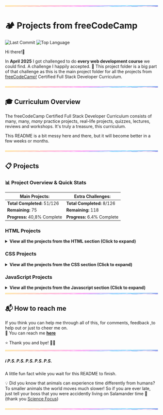 <img src="assets/pastel-banner.jpg" alt="Pastel Prism Banner" width="100%" height="5px" />

# 🏕️ Projects from freeCodeCamp

![Last Commit](https://img.shields.io/github/last-commit/PastelPrism/freecodecamp-full-stack-developer)
![Top Language](https://img.shields.io/github/languages/top/PastelPrism/freecodecamp-full-stack-developer)

Hi there!👋

In **April 2025** I got challenged to do **every web development course** we could find. A challenge I happily accepted. 🎉
This project folder is a big part of that challenge as this is the main project folder for all the projects from [freeCodeCamp!](https://www.freecodecamp.org) Certified Full Stack Developer Curriculum.

<img src="assets/pastel-banner.jpg" alt="Pastel Prism Banner" width="100%" height="5px" />

## 🎓 Curriculum Overview

The freeCodeCamp Certified Full Stack Developer Curriculum consists of many, many, _many_ practice projects, real-life projects, quizzes, lectures, reviews and workshops. It's truly a treasure, this curriculum.

This README is a bit messy here and there, but it will become better in a few weeks or months.

<img src="assets/pastel-banner.jpg" width="100%" height="5px" />

## 📋 Projects

### 📊 **Project Overview & Quick Stats**

| **Main Projects:**             | **Extra Challenges:**       |
| ------------------------------ | --------------------------- |
|  **Total Completed:** 51/126  | **Total Completed:** 8/126  |
|  **Remaining:** 75           | **Remaining:** 118          |
| **Progress:** 40,8% Complete | **Progress:** 6.4% Complete |

### **HTML Projects**

<details>
<summary><strong>View all the projects from the HTML section (Click to expand)</strong></summary>


#### _**Basic HTML**_ 

#### [1. **Build a Curriculum Outline**](https://github.com/PastelPrism/freecodecamp-full-stack-developer/tree/main/build-a-curriculum-outline)

- **Languages:** _HTML_
- **Practical Activity:** _Workshop_
- **Assignment Description:** _Add headings and paragraphs step by step_
- **Assignment Page:** [View here](https://pastelprism.github.io/freecodecamp-full-stack-developer/build-a-curriculum-outline/)
- **Assignment Status:** ✅
- **Extra Challenge Description:** _Make one static, one styled and one interactive paragraph._
- **Extra Challenge Page:** [View here](https://pastelprism.github.io/freecodecamp-full-stack-developer/build-a-curriculum-outline/extra)
- **Extra Challenge Status:** ✅

#### [2. **Debug Camperbots Profile Page**](https://github.com/PastelPrism/freecodecamp-full-stack-developer/tree/main/camper-bot)

- **Languages:** _HTML_
- **Practical Activity:** _Lab_
- **Assignment Description:** _Debug the headings and paragraphs_
- **Assignment Page:** [View here](https://pastelprism.github.io/freecodecamp-full-stack-developer/camper-bot/)
- **Assignment Status:** ✅
- **Extra Challenge Description:** _Since Camperbot loves puzzles, transform this webpage into an interactive riddle generator using only CSS styling and JavaScript. (keep all original HTML intact)_
- **Extra Challenge Page:** [View here](https://pastelprism.github.io/freecodecamp-full-stack-developer/camper-bot/extra)
- **Extra Challenge Status:** ✅

#### [3. **Debug a Pet Adoption Page**](https://github.com/PastelPrism/freecodecamp-full-stack-developer/tree/main/pet-adoption-page)

- **Languages:** _HTML_
- **Practical Activity:** _Lab_
- **Assignment Description:** _Debug the headings and paragraphs to pass_
- **Assignment Page:** [View here](https://pastelprism.github.io/freecodecamp-full-stack-developer/pet-adoption-page/)
- **Assignment Status:** ✅
- **Extra Challenge Description:** _Build an interactive website for a Pet Adoption Agency. The website should display detailed information about each pet when clicked. The site should clearly indicate which pets are available for adoption and which have already found homes._
- **Extra Challenge Page:** [View here](https://pastelprism.github.io/freecodecamp-full-stack-developer/pet-adoption-page/extra)
- **Extra Challenge Status:** But still under 🛠️

#### [4. **Build a Cat Photo App**](https://github.com/PastelPrism/freecodecamp-full-stack-developer/tree/main/build-a-cat-photo-app)

- **Languages:** _HTML_
- **Practical Activity:** _Workshop_
- **Assignment Description:** _Set up a basic html website about cats, from !Doctype to footer_
- **Assignment Page:** [View here](https://pastelprism.github.io/freecodecamp-full-stack-developer/build-a-cat-photo-app/)
- **Assignment Status:** ✅
- **Extra Challenge Description:** _Create a lightbox that scrolls forever with cat pictures_
- **Extra Challenge Page:** [View here](https://pastelprism.github.io/freecodecamp-full-stack-developer/build-a-cat-photo-app/extra)
- **Extra Challenge Status:** ✅

#### [5. **Build a Recipe Page**](https://github.com/PastelPrism/freecodecamp-full-stack-developer/tree/main/build-a-recipe-page)

- **Languages:** _HTML_ 
- **Practical Activity:** _Lab_
- **Assignment Description:** _Build a page with recipes for pancakes. The page should have an ordered and unordered list_
- **Assignment Page:** [View here](https://pastelprism.github.io/freecodecamp-full-stack-developer/build-a-recipe-page/)
- **Assignment Status:** ✅
- **Extra Challenge Description:** _Build a stylish page for the pancake recipe. Make it interactive by adding toggle functions for the ingredients and instructions section_
- **Extra Challenge Page:** [View here](https://pastelprism.github.io/freecodecamp-full-stack-developer/build-a-recipe-page/index-challenge.html)
- **Extra Challenge Status:** ✅

#### [6. **Build a Travel Agency Page**](https://github.com/PastelPrism/freecodecamp-full-stack-developer/tree/main/build-a-travel-agency-page)

- **Languages:** _HTML_
- **Practical Activity:** _Lab_
- **Assignment Description:** _Build a page for a travel agency. Add images - including figcaptions, a list and various paragraphs._
- **Assignment Page:** [View here](https://pastelprism.github.io/freecodecamp-full-stack-developer/build-a-travel-agency-page/)
- **Assignment Status:** ✅
- **Extra Challenge Description:** _Soon_
- **Extra Challenge Page:** _Soon_
- **Extra Challenge Status:** ⏳

#### [7. **Build a Heart Icon**](https://github.com/PastelPrism/freecodecamp-full-stack-developer/tree/main/build-a-heart-icon) - NEW

- **Languages:** _HTML_
- **Practical Activity:** _Workshop_
- **Assignment Description:** _Practice SVGs by building a heart icon._
- **Assignment Page:** [View here](https://pastelprism.github.io/freecodecamp-full-stack-developer/build-a-heart-icon/)
- **Assignment Status:** ✅
- **Extra Challenge Description:** _Build the four original playcard suits. Diamond, Club, Heart and Spade_
- **Extra Challenge Page:** [View here](https://pastelprism.github.io/freecodecamp-full-stack-developer/build-a-heart-icon/extra)
- **Extra Challenge Status:** ✅

#### [8. **Build a Video Compilation Page**](https://github.com/PastelPrism/freecodecamp-full-stack-developer/tree/main/build-a-video-compilation-page)

- **Languages:** _HTML_
- **Practical Activity:** _Lab_
- **Assignment Description:** _Create a page with video's, practice with the Iframe_
- **Assignment Page:** [View here](https://pastelprism.github.io/freecodecamp-full-stack-developer/build-a-video-compilation-page/)
- **Assignment Status:** ✅
- **Extra Challenge Description:** _Soon_
- **Extra Challenge Page:** _Soon_
- **Extra Challenge Status:** ⏳

#### _**Semantic HTML**_


#### [9. **Build a Cat Blog Page**](https://github.com/PastelPrism/freecodecamp-full-stack-developer/tree/main/build-a-cat-blog-page)

- **Languages:** _HTML_
- **Practical Activity:** _Workshop_
- **Assignment Description:** _Build step-by-step a blogpage for Mr Whiskers, including article posts, an about me and contact details_
- **Assignment Page:** [View here](https://pastelprism.github.io/freecodecamp-full-stack-developer/build-a-cat-blog-page/)
- **Assignment Status:** ✅
- **Extra Challenge Description:** _Soon_
- **Extra Challenge Page:** _Soon_
- **Extra Challenge Status:** ⏳

#### [10. **Build an Event Hub**](https://github.com/PastelPrism/freecodecamp-full-stack-developer/tree/main/build-an-event-hub)

- **Languages:** _HTML_
- **Practical Activity:** _Lab_
- **Assignment Description:** _Design an event hub with upcoming and past events. Including a header, navigation bar and sections with images and articles_
- **Assignment Page:** [View here](https://pastelprism.github.io/freecodecamp-full-stack-developer/build-an-event-hub/)
- **Assignment Status:** ✅
- **Extra Challenge Description:** _Soon_
- **Extra Challenge Page:** _Soon_
- **Extra Challenge Status:** ⏳

#### [11. **Build a Hotel Feedback Form**](https://github.com/PastelPrism/freecodecamp-full-stack-developer/tree/main/build-a-hotel-feedback-form)

- **Languages:** _HTML_
- **Practical Activity:** _Workshop_
- **Assignment Description:** _Build step by step a feedback form for a hotel with labels, inputs, fieldsets, legends, textareas and buttons_
- **Assignment Page:** [View here](https://pastelprism.github.io/freecodecamp-full-stack-developer/build-a-hotel-feedback-form/)
- **Assignment Status:** ✅
- **Extra Challenge Description:** _Soon_
- **Extra Challenge Page:** _Soon_
- **Extra Challenge Status:** ⏳

#### [12. **Build a Survey Form**](https://github.com/PastelPrism/freecodecamp-full-stack-developer/tree/main/build-a-survey-form)

- **Languages:** _HTML_
- **Practical Activity:** _Lab_
- **Assignment Description:** _Build a survey form with labels, the required attribute and various projects_
- **Assignment Page:** [View here](https://pastelprism.github.io/freecodecamp-full-stack-developer/build-a-survey-form/)
- **Assignment Status:** ✅
- **Extra Challenge Description:** _Design and build a survey form that looks like a it's written on a painting_
- **Extra Challenge Page:** [View here](https://pastelprism.github.io/freecodecamp-full-stack-developer/build-a-survey-form/challenge-page)
- **Extra Challenge Status:** ✅

#### [13. **Build a Final Exams Table**](https://github.com/PastelPrism/freecodecamp-full-stack-developer/tree/main/build-a-final-exams-table)

- **Languages:** _HTML_
- **Practical Activity:** _Workshop_
- **Assignment Description:** _A step-by-step practice for HTML tables_
- **Assignment Page:** [View here](https://pastelprism.github.io/freecodecamp-full-stack-developer/build-a-final-exams-table/)
- **Assignment Status:** ✅
- **Extra Challenge Description:** _Soon_
- **Extra Challenge Page:** _Soon_
- **Extra Challenge Status:** ⏳

#### [14. **Build a Book Catalog Table**](https://github.com/PastelPrism/freecodecamp-full-stack-developer/tree/main/build-a-book-catalog-table)

- **Languages:** _HTML_
- **Practical Activity:** _Lab_
- **Assignment Description:** _Build a book catalog table with elements such as thead, tbody, th, tr, and td._
- **Assignment Page:** [View here](https://pastelprism.github.io/freecodecamp-full-stack-developer/build-a-book-catalog-table/)
- **Assignment Status:** ✅
- **Extra Challenge Description:** _Soon_
- **Extra Challenge Page:** _Soon_
- **Extra Challenge Status:** ⏳

#### [15. **Build a Checkout Page**](https://github.com/PastelPrism/freecodecamp-full-stack-developer/tree/main/build-a-checkout-page)

- **Languages:**_ HTML_
- **Practical Activity:** _Lab_
- **Assignment Description:** _Build an accessible checkout page_
- **Assignment Page:** [View here](https://pastelprism.github.io/freecodecamp-full-stack-developer/build-a-checkout-page/)
- **Assignment Status:** ✅
- **Extra Challenge Description:** _Soon_
- **Extra Challenge Page:** _Soon_
- **Extra Challenge Status:** ⏳

#### [16. **Design a Movie Review Page**](https://github.com/PastelPrism/freecodecamp-full-stack-developer/tree/main/design-a-movie-review-page)

- **Languages:** _HTML_
- **Practical Activity:** _Lab_
- **Assignment Description:** _Create a movie review page with alt attributes, accessible lists, and make use of aria-hidden._
- **Assignment Page:** [View here](https://pastelprism.github.io/freecodecamp-full-stack-developer/design-a-movie-review-page/)
- **Assignment Status:** ✅
- **Extra Challenge Description:** _Soon_
- **Extra Challenge Page:** _Soon_
- **Extra Challenge Status:** ⏳

#### [17. **Build a Multimedia Player**](https://github.com/PastelPrism/freecodecamp-full-stack-developer/tree/main/build-a-multimedia-player)

- **Languages:** _HTML_
- **Practical Activity:** _Lab_
- **Assignment Description:** _Build a multimedia player with audio and video elements_
- **Assignment Page:** [View here](https://pastelprism.github.io/freecodecamp-full-stack-developer/build-a-multimedia-player/)
- **Assignment Status:** ✅
- **Extra Challenge Description:** _Soon_
- **Extra Challenge Page:** _Soon_
- **Extra Challenge Status:** ⏳

</details>

### **CSS Projects**

<details>
<summary><strong>View all the projects from the CSS section (Click to expand)</strong></summary>

#### [17. **Design a Café Menu**](https://github.com/PastelPrism/freecodecamp-full-stack-developer/tree/main/design-a-cafe-menu)

- **Languages:** _HTML & CSS_
- **Practical Activity:** _Workshop_
- **Assignment Description:** _Build a stylish café menu, step by step_
- **Assignment Page:** [View here](https://pastelprism.github.io/freecodecamp-full-stack-developer/design-a-cafe-menu/)
- **Assignment Status:** ✅
- **Extra Challenge Description:** _Soon_
- **Extra Challenge Page:** _Soon_
- **Extra Challenge Status:** ⏳

#### [18. **Design a Businesscard**](https://github.com/PastelPrism/freecodecamp-full-stack-developer/tree/main/design-a-businesscard)

- **Languages:** _HTML & CSS_
- **Practical Activity:** _Lab_
- **Assignment Description:** _Build a businesscard with style properties like color, font-size and text-align_, and more._
- **Assignment Page:** [View here](https://pastelprism.github.io/freecodecamp-full-stack-developer/design-a-businesscard/)
- **Assignment Status:** ✅
- **Extra Challenge Description:** _Soon_
- **Extra Challenge Page:** _Soon_
- **Extra Challenge Status:** _⏳

#### [19. **Build a Stylized To-do List**](https://github.com/PastelPrism/freecodecamp-full-stack-developer/tree/main/build-a-todo-list)

- **Languages:** _HTML & CSS_
- **Practical Activity:** _Lab_
- **Assignment Description:** _Build a to-do list with different hover colors and styles_
- **Assignment Page:** [View here](https://pastelprism.github.io/freecodecamp-full-stack-developer/build-a-todo-list/)
- **Assignment Status:** ✅
- **Extra Challenge Description:** _Soon_
- **Extra Challenge Page:** _Soon_
- **Extra Challenge Status:** ⏳

#### [20. **Design a Blog Post Card**](https://github.com/PastelPrism/freecodecamp-full-stack-developer/tree/main/design-a-blog-post-card)

- **Languages:** _HTML &  CSS_
- **Practical Activity:** _Lab_
- **Assignment Description:** _Design a simple but effective blog post card with margins, paddings, border-radius and different background colors_
- **Assignment Page:** [View here](https://pastelprism.github.io/freecodecamp-full-stack-developer/design-a-blog-post-card/)
- **Assignment Status:** ✅
- **Extra Challenge Description:** _Soon_
- **Extra Challenge Page:** _Soon_
- **Extra Challenge Status:** ⏳

#### [21. **Build an Event Flyer Page**](https://github.com/PastelPrism/freecodecamp-full-stack-developer/tree/main/build-an-event-flyer-page)

- **Languages:** _HTML & CSS_
- **Practical Activity:** _Lab_
- **Assignment Description:** _Step by step create an event flyer page using absolute and relative CSS_
- **Assignment Page:** [View here](https://pastelprism.github.io/freecodecamp-full-stack-developer/build-an-event-flyer-page/)
- **Assignment Status:** ✅
- **Extra Challenge Description:** _Soon_
- **Extra Challenge Page:** _Soon_
- **Extra Challenge Status:** ⏳

#### [22. **Design a Greeting Card**](https://github.com/PastelPrism/freecodecamp-full-stack-developer/tree/main/design-a-greeting-card)

- **Languages:** _HTML & CSS_
- **Practical Activity:** _Workshop_
- **Assignment Description:** _Step by step design a greeting card with different types of pseudo-classes_
- **Assignment Page:** [View here](https://pastelprism.github.io/freecodecamp-full-stack-developer/design-a-greeting-card/)
- **Assignment Status:** ✅
- **Extra Challenge Description:** _Soon_
- **Extra Challenge Page:** _Soon_
- **Extra Challenge Status:** ⏳

#### [23. **Build a Job Application Form**](https://github.com/PastelPrism/freecodecamp-full-stack-developer/tree/main/build-a-job-application-form)

- **Languages:** _HTML & CSS_
- **Practical Activity:** _Lab_
- **Assignment Description:** _Build a job application form using pseudo classes like :hover, :active, :focus_
- **Assignment Page:** [View here](https://pastelprism.github.io/freecodecamp-full-stack-developer/build-a-job-application-form/)
- **Assignment Status:** ✅
- **Extra Challenge Description:** _Soon_
- **Extra Challenge Page:** _Soon_
- **Extra Challenge Status:** ⏳

#### [24. **Build a Set of Colored Markers**](https://github.com/PastelPrism/freecodecamp-full-stack-developer/tree/main/build-a-set-of-colored-markers)

- **Languages:** _HTML & CSS_
- **Practical Activity:** _Workshop_
- **Assignment Description:** _Build a set of Color Markers with different ways to set color values_
- **Assignment Page:** [View here](https://pastelprism.github.io/freecodecamp-full-stack-developer/build-a-set-of-color-markers/)
- **Assignment Status:** ✅
- **Extra Challenge Description:** _Soon_
- **Extra Challenge Page:** _Soon_
- **Extra Challenge Status:** ⏳

#### [25. **Design a Set of Colored Boxes**](https://github.com/PastelPrism/freecodecamp-full-stack-developer/tree/main/design-a-set-of-colored-boxes)

- **Languages:** _HTML & CSS_
- **Practical Activity:** _Lab_
- **Assignment Description:** _Add background colors to grid items inside a color grid using Hsl, Hex and RGB_
- **Assignment Page:** [View here](https://pastelprism.github.io/freecodecamp-full-stack-developer/design-a-set-of-colored-boxes/)
- **Assignment Status:** ✅
- **Extra Challenge Description:** _Soon_
- **Extra Challenge Page:** _Soon_
- **Extra Challenge Status:** ⏳

#### [26. **Design a Registration Form**](https://github.com/PastelPrism/freecodecamp-full-stack-developer/tree/main/design-a-registration-form)

- **Languages:** _HTML & CSS_
- **Practical Activity:** _Workshop_
- **Assignment Description:** _Design a Registration form and control what types of data is entered. Style the form with CSS_
- **Assignment Page:** [View here](https://pastelprism.github.io/freecodecamp-full-stack-developer/design-a-registration-form/)
- **Assignment Status:** ✅
- **Extra Challenge Description:** _Soon_
- **Extra Challenge Page:** _Soon_
- **Extra Challenge Status:** ⏳

#### [27. **Design a Contact Form**](https://github.com/PastelPrism/freecodecamp-full-stack-developer/tree/main/design-a-contact-form)

- **Languages:** _HTML & CSS_
- **Practical Activity:** _Lab_
- **Assignment Description:** _Design a contact form with HTML and style it with CSS_
- **Assignment Page:** [View here](https://pastelprism.github.io/freecodecamp-full-stack-developer/design-a-contact-form/)
- **Assignment Status:** ✅
- **Extra Challenge Description:** _Soon_
- **Extra Challenge Page:** _Soon_
- **Extra Challenge Status:** ⏳

#### [28. **Design a Rothko Painting**](https://github.com/PastelPrism/freecodecamp-full-stack-developer/tree/main/design-a-rothko-painting)

- **Languages:** _HTML & CSS_
- **Practical Activity:** _Workshop_
- **Assignment Description:** _Use CSS and the Box Model to create a Rothko-style painting step by step_
- **Assignment Page:** [View here](https://pastelprism.github.io/freecodecamp-full-stack-developer/design-a-rothko-painting/)
- **Assignment Status:** ✅
- **Extra Challenge Description:** _Soon_
- **Extra Challenge Page:** _Soon_
- **Extra Challenge Status:** ⏳

#### [29. **Build a Confidential Email Page**](https://github.com/PastelPrism/freecodecamp-full-stack-developer/tree/main/build-a-confidential-email-page)

- **Languages:** _HTML & CSS_
- **Practical Activity:** _Lab_
- **Assignment Description:** _Build an email page and mask some content with CSS selectors_
- **Assignment Page:** [View here](https://pastelprism.github.io/freecodecamp-full-stack-developer/build-a-confidential-email-page/)
- **Assignment Status:** ✅
- **Extra Challenge Description:** _Soon_
- **Extra Challenge Page:** _Soon_
- **Extra Challenge Status:** ⏳

#### [30. **Build a Flexbox Photo Gallery**](https://github.com/PastelPrism/freecodecamp-full-stack-developer/tree/main/build-a-flexbox-photo-gallery)

- **Languages:** _HTML & CSS_
- **Practical Activity:** _Workshop_
- **Assignment Description:** _Use Flexbox to build a responsive photo gallery page_
- **Assignment Page:** [View here](https://pastelprism.github.io/freecodecamp-full-stack-developer/build-a-flexbox-photo-gallery/)
- **Assignment Status:** ✅
- **Extra Challenge Description:** _Soon_
- **Extra Challenge Page:** _Soon_
- **Extra Challenge Status:** ⏳

#### [31. **Build a Page of Playing Cards**](https://github.com/PastelPrism/freecodecamp-full-stack-developer/tree/main/build-a-page-of-playing-cards)

- **Languages:** _HTML & CSS_
- **Practical Activity:** _Lab_
- **Assignment Description:** _Use flexbox properties like justify-content, flex-direction and align-self to create a webpage of playing cards_
- **Assignment Page:** [View here](https://pastelprism.github.io/freecodecamp-full-stack-developer/build-a-page-of-playing-cards/)
- **Assignment Status:** ✅
- **Extra Challenge Description:** _Soon_
- **Extra Challenge Page:** _Soon_
- **Extra Challenge Status:** ⏳

#### [32. **Build a Nutritional Label**](https://github.com/PastelPrism/freecodecamp-full-stack-developer/tree/main/build-a-nutritional-label)

- **Languages:** _HTML & CSS_
- **Practical Activity:** _Workshop_
- **Assignment Description:** _Use typography to build a nutrition label webpage step by step_
- **Assignment Page:** [View here](https://pastelprism.github.io/freecodecamp-full-stack-developer/build-a-nutritional-label/)
- **Assignment Status:** ✅
- **Extra Challenge Description:** _Soon_
- **Extra Challenge Page:** _Soon_
- **Extra Challenge Status:** ⏳

#### [33. **Build a Newspaper Article**](https://github.com/PastelPrism/freecodecamp-full-stack-developer/tree/main/build-a-newspaper-article)

- **Languages:** _HTML & CSS_
- **Practical Activity:** _Lab_
- **Assignment Description:** _Build a Newspaper article with different kind of fonts and font styles_
- **Assignment Page:** [View here](https://pastelprism.github.io/freecodecamp-full-stack-developer/build-a-newspaper-article/)
- **Assignment Status:** ✅
- **Extra Challenge Description:** _Soon_
- **Extra Challenge Page:** _Soon_
- **Extra Challenge Status:** ⏳

#### [34. **Build a Quiz Webpage**](https://github.com/PastelPrism/freecodecamp-full-stack-developer/tree/main/build-a-quiz-webpage/)

- **Languages:** _HTML & CSS_
- **Practical Activity:** _Workshop_
- **Assignment Description:** _Build a quiz webpage step by step, following accessibility standards_
- **Assignment Page:** [View here](https://pastelprism.github.io/freecodecamp-full-stack-developer/build-a-quiz-webpage/)
- **Assignment Status:** ✅
- **Extra Challenge Description:** _Soon_
- **Extra Challenge Page:** _Soon_
- **Extra Challenge Status:** ⏳

#### [35. **Build a Tribute Page**](https://github.com/PastelPrism/freecodecamp-full-stack-developer/tree/main/build-a-tribute-page/)

- **Languages:** _HTML & CSS_
- **Practical Activity:** _Lab_
- **Assignment Description:** _Build a tribute page about a subject of your own choice_
- **Assignment Page:** [View here](https://pastelprism.github.io/freecodecamp-full-stack-developer/build-a-tribute-page/)
- **Assignment Status:** ✅
- **Extra Challenge Description:** _Build a tribute page around Muse during Simulation Theory era. Make use of a video background_
- **Extra Challenge Page:** [View here](https://pastelprism.github.io/freecodecamp-full-stack-developer/build-a-tribute-page/index-assignment)
- **Extra Challenge Status:** ✅

#### [36. **Build a Cat Painting**](https://github.com/PastelPrism/freecodecamp-full-stack-developer/tree/main/build-a-cat-painting/)

- **Languages:** _HTML & CSS_
- **Practical Activity:** _Workshop_
- **Assignment Description:** _Build step by step a painting of a cat, while learning about CSS positioning_
- **Assignment Page:**[View here](https://pastelprism.github.io/freecodecamp-full-stack-developer/build-a-cat-painting/)
- **Assignment Status:** ✅
- **Extra Challenge Description:** _Soon_
- **Extra Challenge Page:** _Soon_
- **Extra Challenge Status:** ⏳

#### [37. **Build a House Painting**](https://github.com/PastelPrism/freecodecamp-full-stack-developer/tree/main/build-a-house-painting/)

- **Languages:** _HTML & CSS_
- **Practical Activity:** _Lab_
- **Assignment Description:** _Build a painting of a house using various CSS positioning properties_
- **Assignment Page:** [View here](https://pastelprism.github.io/freecodecamp-full-stack-developer/build-a-house-painting/)
- **Assignment Status:** ✅
- **Extra Challenge Description:** _Soon_
- **Extra Challenge Page:** _Soon_
- **Extra Challenge Status:** ⏳

#### [38. **Build a Balance Sheet**](https://github.com/PastelPrism/freecodecamp-full-stack-developer/tree/main/build-a-balance-sheet/)

- **Languages:** _HTML & CSS_
- **Practical Activity:** _Workshop_
- **Assignment Description:** _Build a Balance Sheet step by step using pseudo selectors_
- **Assignment Page:** [View here](https://pastelprism.github.io/freecodecamp-full-stack-developer/build-a-balance-sheet/)
- **Assignment Status:** ✅
- **Extra Challenge Description:** _Soon_
- **Extra Challenge Page:** _Soon_
- **Extra Challenge Status:** ⏳

#### [39. **Build a Book Inventory App**](https://github.com/PastelPrism/freecodecamp-full-stack-developer/tree/main/build-a-book-inventory-app/)

- **Languages:** _HTML & CSS_
- **Practical Activity:** _Lab_
- **Assignment Description:** _Create a Book Inventory app using various CSS attribute selectors_
- **Assignment Page:** [View here](https://pastelprism.github.io/freecodecamp-full-stack-developer/build-a-book-inventory-app/)
- **Assignment Status:** ✅
- **Extra Challenge Description:** _Soon_
- **Extra Challenge Page:** _Soon_
- **Extra Challenge Status:** ⏳

#### [40. **Design a Piano**](https://github.com/PastelPrism/freecodecamp-full-stack-developer/tree/main/design-a-piano/)

- **Languages:** _HTML & CSS_
- **Practical Activity:** _Workshop_
- **Assignment Description:** _Code step by step a piano using responsive design, pseudo selectors and media queries_
- **Assignment Page:** [View here](https://pastelprism.github.io/freecodecamp-full-stack-developer/design-a-piano/)
- **Assignment Status:** ✅
- **Extra Challenge Description:** _Soon_
- **Extra Challenge Page:** _Soon_
- **Extra Challenge Status:** ⏳

#### [41. **Build a Technical Documentation Page**](https://github.com/PastelPrism/freecodecamp-full-stack-developer/tree/main/build-a-technical-documentation-page/)

- **Languages:** _HTML & CSS_
- **Practical Activity:** _Lab_
- **Assignment Description:** _Build a responsive design for a technical document for any topic_
- **Assignment Page:** [View here](https://pastelprism.github.io/freecodecamp-full-stack-developer/build-a-technical-documentation-page/)
- **Assignment Status:** ✅
- **Extra Challenge Description:** _Soon_
- **Extra Challenge Page:** _Soon_
- **Extra Challenge Status:** ⏳

#### [42. **Build a City Skyline**](https://github.com/PastelPrism/freecodecamp-full-stack-developer/tree/main/build-a-city-skyline/)

- **Languages:** _HTML & CSS_
- **Practical Activity:** _Workshop_
- **Assignment Description:** _Build a city skyline using CSS variables_
- **Assignment Page:** [View here](https://pastelprism.github.io/freecodecamp-full-stack-developer/build-a-city-skyline/)
- **Assignment Status:** ✅
- **Extra Challenge Description:** _Soon_
- **Extra Challenge Page:** _Soon_
- **Extra Challenge Status:** ⏳

#### [43. **Build an Availability Table**](https://github.com/PastelPrism/freecodecamp-full-stack-developer/tree/main/build-an-availability-table/)

- **Languages:** _HTML & CSS_
- **Practical Activity:** _Lab_
- **Assignment Description:** _Create an availability table that shows the availability of people for a meeting using CSS variables_
- **Assignment Page:** [View here](https://pastelprism.github.io/freecodecamp-full-stack-developer/build-an-availability-table/)
- **Assignment Status:** ✅
- **Extra Challenge Description:** _Soon_
- **Extra Challenge Page:** _Soon_
- **Extra Challenge Status:** ⏳

#### [44. **Build a Magazine**](https://github.com/PastelPrism/freecodecamp-full-stack-developer/tree/main/build-a-magazine/)

- **Languages:** _HTML & CSS_
- **Practical Activity:** _Workshop_
- **Assignment Description:** _Build a magazine step by step while practicing CSS Grid_
- **Assignment Page:** [View here](https://pastelprism.github.io/freecodecamp-full-stack-developer/build-an-availability-table/)
- **Assignment Status:** ✅
- **Extra Challenge Description:** _Soon_
- **Extra Challenge Page:** _Soon_
- **Extra Challenge Status:** ⏳

#### [45. **Design a Magazine Layout**](https://github.com/PastelPrism/freecodecamp-full-stack-developer/tree/main/design-a-magazine-layout/)

- **Languages:** _HTML & CSS_
- **Practical Activity:** _Lab_
- **Assignment Description:** _Design a magazine layout using CSS Grid_
- **Assignment Page:** [View here](https://pastelprism.github.io/freecodecamp-full-stack-developer/design-a-magazine-layout/)
- **Assignment Status:** ✅
- **Extra Challenge Description:** _Soon_
- **Extra Challenge Page:** _Soon_
- **Extra Challenge Status:** ⏳

#### [46. **Build a Product Landing Page**](https://github.com/PastelPrism/freecodecamp-full-stack-developer/tree/main/build-a-product-landing-page/)

- **Languages:** _HTML & CSS_
- **Practical Activity:** _Lab_
- **Assignment Description:** _Build a product landing page of a product of your choice_
- **Assignment Page:** [View here](https://pastelprism.github.io/freecodecamp-full-stack-developer/build-a-product-landing-page/)
- **Assignment Status:** ✅
- **Extra Challenge Description:** _Soon_
- **Extra Challenge Page:** _Soon_
- **Extra Challenge Status:** ⏳

#### [47. **Build an Animated Ferris Wheel**](https://github.com/PastelPrism/freecodecamp-full-stack-developer/tree/main/build-an-animated-ferris-wheel/)

- **Languages:** _HTML & CSS_
- **Practical Activity:** _Workshop_
- **Assignment Description:** _Build step by step an animated Ferris Wheel using CSS animations_
- **Assignment Page:** [View here](https://pastelprism.github.io/freecodecamp-full-stack-developer/build-an-animated-ferris-wheel/)
- **Assignment Status:** ✅
- **Extra Challenge Description:** _Soon_
- **Extra Challenge Page:** _Soon_
- **Extra Challenge Status:** ⏳

#### [48. **Build a Moon Orbit**](https://github.com/PastelPrism/freecodecamp-full-stack-developer/tree/main/build-a-moon-orbit/)

- **Languages:** _HTML & CSS_
- **Practical Activity:** _Lab_
- **Assignment Description:** _Create an animation of the moon orbiting earth using CSS animations_
- **Assignment Page:** [View here](https://pastelprism.github.io/freecodecamp-full-stack-developer/build-a-moon-orbit/)
- **Assignment Status:** ✅
- **Extra Challenge Description:** _Soon_
- **Extra Challenge Page:** _Soon_
- **Extra Challenge Status:** ⏳

#### [49. **Build a Flappy Penguin**](https://github.com/PastelPrism/freecodecamp-full-stack-developer/tree/main/build-a-flappy=penguin/)

- **Languages:** _HTML & CSS_
- **Practical Activity:** _Workshop_
- **Assignment Description:** _Build step by step an animated penguin using CSS animations and CSS transforms_
- **Assignment Page:** [View here](https://pastelprism.github.io/freecodecamp-full-stack-developer/build-a-flappy-penguin/)
- **Assignment Status:** ✅
- **Extra Challenge Description:** _Soon_
- **Extra Challenge Page:** _Soon_
- **Extra Challenge Status:** ⏳

#### [50. **Build a Personal Portfolio Page**](https://github.com/PastelPrism/freecodecamp-full-stack-developer/tree/main/build-a-personal-portfolio-page/)

- **Languages:** _HTML & CSS_
- **Practical Activity:** _Lab_
- **Assignment Description:** _Build a personal portfolio page_
- **Assignment Page:** [View here](https://pastelprism.github.io/freecodecamp-full-stack-developer/build-a-personal-portfolio-page/)
- **Assignment Status:** ✅
- **Extra Challenge Description:** _Soon_
- **Extra Challenge Page:** _Soon_
- **Extra Challenge Status:** ⏳
</details>

### JavaScript Projects

<details>
<summary><strong>View all the projects from the Javascript section (Click to expand)</strong></summary>

#### [51. **Build a Greeting Bot**](https://github.com/PastelPrism/freecodecamp-full-stack-developer/tree/main/build-a-greeting-bot/)

- **Languages:** _Javascript_
- **Practical Activity:** _Workshop_
- **Assignment Description:** _Learn Javascript fundamentals by building a greeting bot_
- **Assignment Page:** X (_Javascript only_)
- **Assignment Status:** ✅
- **Extra Challenge Description:** _Create a realistic chat experience. The user should be able to type in their own message and the greeting bot should respond with animated, typewriter style replies._
- **Extra Challenge Page:** [View here](https://pastelprism.github.io/freecodecamp-full-stack-developer/build-a-greeting-bot/extra)
- **Extra Challenge Status:** ✅

#### [52. **Build a JavaScript Trivia Bot**](https://github.com/PastelPrism/freecodecamp-full-stack-developer/tree/main/build-a-javascript-trivia-bot/)

- **Languages:** _JavaScript_
- **Practical Activity:** _Lab_
- **Assignment Description:** _Build a Trivia Bot practising variables and strings_
- **Assignment Page:** X (_Javascript only_)
- **Assignment Status:** ✅
- **Extra Challenge Description:** _Build a front for this script. Ask a child for input for the looks of the Trivia bot_
- **Extra Challenge Page:** [View here](https://pastelprism.github.io/freecodecamp-full-stack-developer/build-a-javascript-trivia-bot/extra)
- **Extra Challenge Status:** ✅

#### [53. **Build a Sentence Maker**](https://github.com/PastelPrism/freecodecamp-full-stack-developer/tree/main/build-a-sentence-maker/)

- **Languages:** _JavaScript_
- **Practical Activity:** _Lab_
- **Assignment Description:** _Build a sentence maker practising strings and concatenation_
- **Assignment Page:** X (_Javascript only_)
- **Assignment Status:** ✅
- **Extra Challenge Description:** _Soon_
- **Extra Challenge Page:** _Soon_
- **Extra Challenge Status:** _Soon_

#### [54. **Build a Sentence Maker**](https://github.com/PastelPrism/freecodecamp-full-stack-developer/tree/main/build-a-teacher-chatbot/)

- **Languages:** _JavaScript_
- **Practical Activity:** _Workshop_
- **Assignment Description:** _Step by step, build a Teacher Chatbot using template literals and indexOf method_
- **Assignment Page:** X (_Javascript only_)
- **Assignment Status:** ✅
- **Extra Challenge Description:** _Soon_
- **Extra Challenge Page:** _Soon_
- **Extra Challenge Status:** _Soon_

#### 55. **Project Title**

- **Languages:** HTML
- **Practical Activity:** Workshop
- **Assignment Description:** _Soon_
- **Assignment Page:** _Soon_
- **Assignment Status:** _Soon_
- **Extra Challenge Description:** _Soon_
- **Extra Challenge Page:** _Soon_
- **Extra Challenge Status:** _Soon_

#### 56. **Project Title**

- **Languages:** HTML
- **Practical Activity:** Workshop
- **Assignment Description:** _Soon_
- **Assignment Page:** _Soon_
- **Assignment Status:** _Soon_
- **Extra Challenge Description:** _Soon_
- **Extra Challenge Page:** _Soon_
- **Extra Challenge Status:** _Soon_

#### 57. **Project Title**

- **Languages:** HTML
- **Practical Activity:** Workshop
- **Assignment Description:** _Soon_
- **Assignment Page:** _Soon_
- **Assignment Status:** _Soon_
- **Extra Challenge Description:** _Soon_
- **Extra Challenge Page:** _Soon_
- **Extra Challenge Status:** _Soon_

#### 58. **Project Title**

- **Languages:** HTML
- **Practical Activity:** Workshop
- **Assignment Description:** _Soon_
- **Assignment Page:** _Soon_
- **Assignment Status:** _Soon_
- **Extra Challenge Description:** _Soon_
- **Extra Challenge Page:** _Soon_
- **Extra Challenge Status:** _Soon_

#### 59. **Project Title**

- **Languages:** HTML
- **Practical Activity:** Workshop
- **Assignment Description:** _Soon_
- **Assignment Page:** _Soon_
- **Assignment Status:** _Soon_
- **Extra Challenge Description:** _Soon_
- **Extra Challenge Page:** _Soon_
- **Extra Challenge Status:** _Soon_

#### 60. **Project Title**

- **Languages:** HTML
- **Practical Activity:** Workshop
- **Assignment Description:** _Soon_
- **Assignment Page:** _Soon_
- **Assignment Status:** _Soon_
- **Extra Challenge Description:** _Soon_
- **Extra Challenge Page:** _Soon_
- **Extra Challenge Status:** _Soon_

#### 61. **Project Title**

- **Languages:** HTML
- **Practical Activity:** Workshop
- **Assignment Description:** _Soon_
- **Assignment Page:** _Soon_
- **Assignment Status:** _Soon_
- **Extra Challenge Description:** _Soon_
- **Extra Challenge Page:** _Soon_
- **Extra Challenge Status:** _Soon_

#### 62. **Project Title**

- **Languages:** HTML
- **Practical Activity:** Workshop
- **Assignment Description:** _Soon_
- **Assignment Page:** _Soon_
- **Assignment Status:** _Soon_
- **Extra Challenge Description:** _Soon_
- **Extra Challenge Page:** _Soon_
- **Extra Challenge Status:** _Soon_

#### 63. **Project Title**

- **Languages:** HTML
- **Practical Activity:** Workshop
- **Assignment Description:** _Soon_
- **Assignment Page:** _Soon_
- **Assignment Status:** _Soon_
- **Extra Challenge Description:** _Soon_
- **Extra Challenge Page:** _Soon_
- **Extra Challenge Status:** _Soon_

#### 64. **Project Title**

- **Languages:** HTML
- **Practical Activity:** Workshop
- **Assignment Description:** _Soon_
- **Assignment Page:** _Soon_
- **Assignment Status:** _Soon_
- **Extra Challenge Description:** _Soon_
- **Extra Challenge Page:** _Soon_
- **Extra Challenge Status:** _Soon_

#### 65. **Project Title**

- **Languages:** HTML
- **Practical Activity:** Workshop
- **Assignment Description:** _Soon_
- **Assignment Page:** _Soon_
- **Assignment Status:** _Soon_
- **Extra Challenge Description:** _Soon_
- **Extra Challenge Page:** _Soon_
- **Extra Challenge Status:** _Soon_

#### 66. **Project Title**

- **Languages:** HTML
- **Practical Activity:** Workshop
- **Assignment Description:** _Soon_
- **Assignment Page:** _Soon_
- **Assignment Status:** _Soon_
- **Extra Challenge Description:** _Soon_
- **Extra Challenge Page:** _Soon_
- **Extra Challenge Status:** _Soon_

#### 67. **Project Title**

- **Languages:** HTML
- **Practical Activity:** Workshop
- **Assignment Description:** _Soon_
- **Assignment Page:** _Soon_
- **Assignment Status:** _Soon_
- **Extra Challenge Description:** _Soon_
- **Extra Challenge Page:** _Soon_
- **Extra Challenge Status:** _Soon_

#### 68. **Project Title**

- **Languages:** HTML
- **Practical Activity:** Workshop
- **Assignment Description:** _Soon_
- **Assignment Page:** _Soon_
- **Assignment Status:** _Soon_
- **Extra Challenge Description:** _Soon_
- **Extra Challenge Page:** _Soon_
- **Extra Challenge Status:** _Soon_

#### 69. **Project Title**

- **Languages:** HTML
- **Practical Activity:** Workshop
- **Assignment Description:** _Soon_
- **Assignment Page:** _Soon_
- **Assignment Status:** _Soon_
- **Extra Challenge Description:** _Soon_
- **Extra Challenge Page:** _Soon_
- **Extra Challenge Status:** _Soon_

#### 70. **Project Title**

- **Languages:** HTML
- **Practical Activity:** Workshop
- **Assignment Description:** _Soon_
- **Assignment Page:** _Soon_
- **Assignment Status:** _Soon_
- **Extra Challenge Description:** _Soon_
- **Extra Challenge Page:** _Soon_
- **Extra Challenge Status:** _Soon_

#### 71. **Project Title**

- **Languages:** HTML
- **Practical Activity:** Workshop
- **Assignment Description:** _Soon_
- **Assignment Page:** _Soon_
- **Assignment Status:** _Soon_
- **Extra Challenge Description:** _Soon_
- **Extra Challenge Page:** _Soon_
- **Extra Challenge Status:** _Soon_

#### 72. **Project Title**

- **Languages:** HTML
- **Practical Activity:** Workshop
- **Assignment Description:** _Soon_
- **Assignment Page:** _Soon_
- **Assignment Status:** _Soon_
- **Extra Challenge Description:** _Soon_
- **Extra Challenge Page:** _Soon_
- **Extra Challenge Status:** _Soon_

#### 73. **Project Title**

- **Languages:** HTML
- **Practical Activity:** Workshop
- **Assignment Description:** _Soon_
- **Assignment Page:** _Soon_
- **Assignment Status:** _Soon_
- **Extra Challenge Description:** _Soon_
- **Extra Challenge Page:** _Soon_
- **Extra Challenge Status:** _Soon_

#### 74. **Project Title**

- **Languages:** HTML
- **Practical Activity:** Workshop
- **Assignment Description:** _Soon_
- **Assignment Page:** _Soon_
- **Assignment Status:** _Soon_
- **Extra Challenge Description:** _Soon_
- **Extra Challenge Page:** _Soon_
- **Extra Challenge Status:** _Soon_

#### 75. **Project Title**

- **Languages:** HTML
- **Practical Activity:** Workshop
- **Assignment Description:** _Soon_
- **Assignment Page:** _Soon_
- **Assignment Status:** _Soon_
- **Extra Challenge Description:** _Soon_
- **Extra Challenge Page:** _Soon_
- **Extra Challenge Status:** _Soon_

#### 76. **Project Title**

- **Languages:** HTML
- **Practical Activity:** Workshop
- **Assignment Description:** _Soon_
- **Assignment Page:** _Soon_
- **Assignment Status:** _Soon_
- **Extra Challenge Description:** _Soon_
- **Extra Challenge Page:** _Soon_
- **Extra Challenge Status:** _Soon_

#### 77. **Project Title**

- **Languages:** HTML
- **Practical Activity:** Workshop
- **Assignment Description:** _Soon_
- **Assignment Page:** _Soon_
- **Assignment Status:** _Soon_
- **Extra Challenge Description:** _Soon_
- **Extra Challenge Page:** _Soon_
- **Extra Challenge Status:** _Soon_

#### 78. **Project Title**

- **Languages:** HTML
- **Practical Activity:** Workshop
- **Assignment Description:** _Soon_
- **Assignment Page:** _Soon_
- **Assignment Status:** _Soon_
- **Extra Challenge Description:** _Soon_
- **Extra Challenge Page:** _Soon_
- **Extra Challenge Status:** _Soon_

#### 79. **Project Title**

- **Languages:** HTML
- **Practical Activity:** Workshop
- **Assignment Description:** _Soon_
- **Assignment Page:** _Soon_
- **Assignment Status:** _Soon_
- **Extra Challenge Description:** _Soon_
- **Extra Challenge Page:** _Soon_
- **Extra Challenge Status:** _Soon_

#### 80. **Project Title**

- **Languages:** HTML
- **Practical Activity:** Workshop
- **Assignment Description:** _Soon_
- **Assignment Page:** _Soon_
- **Assignment Status:** _Soon_
- **Extra Challenge Description:** _Soon_
- **Extra Challenge Page:** _Soon_
- **Extra Challenge Status:** _Soon_

#### 81. **Project Title**

- **Languages:** HTML
- **Practical Activity:** Workshop
- **Assignment Description:** _Soon_
- **Assignment Page:** _Soon_
- **Assignment Status:** _Soon_
- **Extra Challenge Description:** _Soon_
- **Extra Challenge Page:** _Soon_
- **Extra Challenge Status:** _Soon_

#### 82. **Project Title**

- **Languages:** HTML
- **Practical Activity:** Workshop
- **Assignment Description:** _Soon_
- **Assignment Page:** _Soon_
- **Assignment Status:** _Soon_
- **Extra Challenge Description:** _Soon_
- **Extra Challenge Page:** _Soon_
- **Extra Challenge Status:** _Soon_

#### 83. **Project Title**

- **Languages:** HTML
- **Practical Activity:** Workshop
- **Assignment Description:** _Soon_
- **Assignment Page:** _Soon_
- **Assignment Status:** _Soon_
- **Extra Challenge Description:** _Soon_
- **Extra Challenge Page:** _Soon_
- **Extra Challenge Status:** _Soon_

#### 84. **Project Title**

- **Languages:** HTML
- **Practical Activity:** Workshop
- **Assignment Description:** _Soon_
- **Assignment Page:** _Soon_
- **Assignment Status:** _Soon_
- **Extra Challenge Description:** _Soon_
- **Extra Challenge Page:** _Soon_
- **Extra Challenge Status:** _Soon_

#### 85. **Project Title**

- **Languages:** HTML
- **Practical Activity:** Workshop
- **Assignment Description:** _Soon_
- **Assignment Page:** _Soon_
- **Assignment Status:** _Soon_
- **Extra Challenge Description:** _Soon_
- **Extra Challenge Page:** _Soon_
- **Extra Challenge Status:** _Soon_

#### 86. **Project Title**

- **Languages:** HTML
- **Practical Activity:** Workshop
- **Assignment Description:** _Soon_
- **Assignment Page:** _Soon_
- **Assignment Status:** _Soon_
- **Extra Challenge Description:** _Soon_
- **Extra Challenge Page:** _Soon_
- **Extra Challenge Status:** _Soon_

#### 87. **Project Title**

- **Languages:** HTML
- **Practical Activity:** Workshop
- **Assignment Description:** _Soon_
- **Assignment Page:** _Soon_
- **Assignment Status:** _Soon_
- **Extra Challenge Description:** _Soon_
- **Extra Challenge Page:** _Soon_
- **Extra Challenge Status:** _Soon_

#### 88. **Project Title**

- **Languages:** HTML
- **Practical Activity:** Workshop
- **Assignment Description:** _Soon_
- **Assignment Page:** _Soon_
- **Assignment Status:** _Soon_
- **Extra Challenge Description:** _Soon_
- **Extra Challenge Page:** _Soon_
- **Extra Challenge Status:** _Soon_

#### 89. **Project Title**

- **Languages:** HTML
- **Practical Activity:** Workshop
- **Assignment Description:** _Soon_
- **Assignment Page:** _Soon_
- **Assignment Status:** _Soon_
- **Extra Challenge Description:** _Soon_
- **Extra Challenge Page:** _Soon_
- **Extra Challenge Status:** _Soon_

#### 90. **Project Title**

- **Languages:** HTML
- **Practical Activity:** Workshop
- **Assignment Description:** _Soon_
- **Assignment Page:** _Soon_
- **Assignment Status:** _Soon_
- **Extra Challenge Description:** _Soon_
- **Extra Challenge Page:** _Soon_
- **Extra Challenge Status:** _Soon_

#### 91. **Project Title**

- **Languages:** HTML
- **Practical Activity:** Workshop
- **Assignment Description:** _Soon_
- **Assignment Page:** _Soon_
- **Assignment Status:** _Soon_
- **Extra Challenge Description:** _Soon_
- **Extra Challenge Page:** _Soon_
- **Extra Challenge Status:** _Soon_

#### 92. **Project Title**

- **Languages:** HTML
- **Practical Activity:** Workshop
- **Assignment Description:** _Soon_
- **Assignment Page:** _Soon_
- **Assignment Status:** _Soon_
- **Extra Challenge Description:** _Soon_
- **Extra Challenge Page:** _Soon_
- **Extra Challenge Status:** _Soon_

#### 93. **Project Title**

- **Languages:** HTML
- **Practical Activity:** Workshop
- **Assignment Description:** _Soon_
- **Assignment Page:** _Soon_
- **Assignment Status:** _Soon_
- **Extra Challenge Description:** _Soon_
- **Extra Challenge Page:** _Soon_
- **Extra Challenge Status:** _Soon_

#### 94. **Project Title**

- **Languages:** HTML
- **Practical Activity:** Workshop
- **Assignment Description:** _Soon_
- **Assignment Page:** _Soon_
- **Assignment Status:** _Soon_
- **Extra Challenge Description:** _Soon_
- **Extra Challenge Page:** _Soon_
- **Extra Challenge Status:** _Soon_

#### 95. **Project Title**

- **Languages:** HTML
- **Practical Activity:** Workshop
- **Assignment Description:** _Soon_
- **Assignment Page:** _Soon_
- **Assignment Status:** _Soon_
- **Extra Challenge Description:** _Soon_
- **Extra Challenge Page:** _Soon_
- **Extra Challenge Status:** _Soon_

#### 96. **Project Title**

- **Languages:** HTML
- **Practical Activity:** Workshop
- **Assignment Description:** _Soon_
- **Assignment Page:** _Soon_
- **Assignment Status:** _Soon_
- **Extra Challenge Description:** _Soon_
- **Extra Challenge Page:** _Soon_
- **Extra Challenge Status:** _Soon_

#### 97. **Project Title**

- **Languages:** HTML
- **Practical Activity:** Workshop
- **Assignment Description:** _Soon_
- **Assignment Page:** _Soon_
- **Assignment Status:** _Soon_
- **Extra Challenge Description:** _Soon_
- **Extra Challenge Page:** _Soon_
- **Extra Challenge Status:** _Soon_

#### 98. **Project Title**

- **Languages:** HTML
- **Practical Activity:** Workshop
- **Assignment Description:** _Soon_
- **Assignment Page:** _Soon_
- **Assignment Status:** _Soon_
- **Extra Challenge Description:** _Soon_
- **Extra Challenge Page:** _Soon_
- **Extra Challenge Status:** _Soon_

#### 99. **Project Title**

- **Languages:** HTML
- **Practical Activity:** Workshop
- **Assignment Description:** _Soon_
- **Assignment Page:** _Soon_
- **Assignment Status:** _Soon_
- **Extra Challenge Description:** _Soon_
- **Extra Challenge Page:** _Soon_
- **Extra Challenge Status:** _Soon_

#### 100. **Project Title**

- **Languages:** HTML
- **Practical Activity:** Workshop
- **Assignment Description:** _Soon_
- **Assignment Page:** _Soon_
- **Assignment Status:** _Soon_
- **Extra Challenge Description:** _Soon_
- **Extra Challenge Page:** _Soon_
- **Extra Challenge Status:** _Soon_

#### 101. **Project Title**

- **Languages:** HTML
- **Practical Activity:** Workshop
- **Assignment Description:** _Soon_
- **Assignment Page:** _Soon_
- **Assignment Status:** _Soon_
- **Extra Challenge Description:** _Soon_
- **Extra Challenge Page:** _Soon_
- **Extra Challenge Status:** _Soon_

#### 102. **Project Title**

- **Languages:** HTML
- **Practical Activity:** Workshop
- **Assignment Description:** _Soon_
- **Assignment Page:** _Soon_
- **Assignment Status:** _Soon_
- **Extra Challenge Description:** _Soon_
- **Extra Challenge Page:** _Soon_
- **Extra Challenge Status:** _Soon_

#### 103. **Project Title**

- **Languages:** HTML
- **Practical Activity:** Workshop
- **Assignment Description:** _Soon_
- **Assignment Page:** _Soon_
- **Assignment Status:** _Soon_
- **Extra Challenge Description:** _Soon_
- **Extra Challenge Page:** _Soon_
- **Extra Challenge Status:** _Soon_

#### 104. **Project Title**

- **Languages:** HTML
- **Practical Activity:** Workshop
- **Assignment Description:** _Soon_
- **Assignment Page:** _Soon_
- **Assignment Status:** _Soon_
- **Extra Challenge Description:** _Soon_
- **Extra Challenge Page:** _Soon_
- **Extra Challenge Status:** _Soon_

#### 105. **Project Title**

- **Languages:** HTML
- **Practical Activity:** Workshop
- **Assignment Description:** _Soon_
- **Assignment Page:** _Soon_
- **Assignment Status:** _Soon_
- **Extra Challenge Description:** _Soon_
- **Extra Challenge Page:** _Soon_
- **Extra Challenge Status:** _Soon_

#### 106. **Project Title**

- **Languages:** HTML
- **Practical Activity:** Workshop
- **Assignment Description:** _Soon_
- **Assignment Page:** _Soon_
- **Assignment Status:** _Soon_
- **Extra Challenge Description:** _Soon_
- **Extra Challenge Page:** _Soon_
- **Extra Challenge Status:** _Soon_

#### 107. **Project Title**

- **Languages:** HTML
- **Practical Activity:** Workshop
- **Assignment Description:** _Soon_
- **Assignment Page:** _Soon_
- **Assignment Status:** _Soon_
- **Extra Challenge Description:** _Soon_
- **Extra Challenge Page:** _Soon_
- **Extra Challenge Status:** _Soon_

#### 108. **Project Title**

- **Languages:** HTML
- **Practical Activity:** Workshop
- **Assignment Description:** _Soon_
- **Assignment Page:** _Soon_
- **Assignment Status:** _Soon_
- **Extra Challenge Description:** _Soon_
- **Extra Challenge Page:** _Soon_
- **Extra Challenge Status:** _Soon_

#### 109. **Project Title**

- **Languages:** HTML
- **Practical Activity:** Workshop
- **Assignment Description:** _Soon_
- **Assignment Page:** _Soon_
- **Assignment Status:** _Soon_
- **Extra Challenge Description:** _Soon_
- **Extra Challenge Page:** _Soon_
- **Extra Challenge Status:** _Soon_

#### 110. **Project Title**

- **Languages:** HTML
- **Practical Activity:** Workshop
- **Assignment Description:** _Soon_
- **Assignment Page:** _Soon_
- **Assignment Status:** _Soon_
- **Extra Challenge Description:** _Soon_
- **Extra Challenge Page:** _Soon_
- **Extra Challenge Status:** _Soon_

#### 111. **Project Title**

- **Languages:** HTML
- **Practical Activity:** Workshop
- **Assignment Description:** _Soon_
- **Assignment Page:** _Soon_
- **Assignment Status:** _Soon_
- **Extra Challenge Description:** _Soon_
- **Extra Challenge Page:** _Soon_
- **Extra Challenge Status:** _Soon_

#### 112. **Project Title**

- **Languages:** HTML
- **Practical Activity:** Workshop
- **Assignment Description:** _Soon_
- **Assignment Page:** _Soon_
- **Assignment Status:** _Soon_
- **Extra Challenge Description:** _Soon_
- **Extra Challenge Page:** _Soon_
- **Extra Challenge Status:** _Soon_

#### 113. **Project Title**

- **Languages:** HTML
- **Practical Activity:** Workshop
- **Assignment Description:** _Soon_
- **Assignment Page:** _Soon_
- **Assignment Status:** _Soon_
- **Extra Challenge Description:** _Soon_
- **Extra Challenge Page:** _Soon_
- **Extra Challenge Status:** _Soon_

#### 114. **Project Title**

- **Languages:** HTML
- **Practical Activity:** Workshop
- **Assignment Description:** _Soon_
- **Assignment Page:** _Soon_
- **Assignment Status:** _Soon_
- **Extra Challenge Description:** _Soon_
- **Extra Challenge Page:** _Soon_
- **Extra Challenge Status:** _Soon_

#### 115. **Project Title**

- **Languages:** HTML
- **Practical Activity:** Workshop
- **Assignment Description:** _Soon_
- **Assignment Page:** _Soon_
- **Assignment Status:** _Soon_
- **Extra Challenge Description:** _Soon_
- **Extra Challenge Page:** _Soon_
- **Extra Challenge Status:** _Soon_

#### 116. **Project Title**

- **Languages:** HTML
- **Practical Activity:** Workshop
- **Assignment Description:** _Soon_
- **Assignment Page:** _Soon_
- **Assignment Status:** _Soon_
- **Extra Challenge Description:** _Soon_
- **Extra Challenge Page:** _Soon_
- **Extra Challenge Status:** _Soon_

#### 117. **Project Title**

- **Languages:** HTML
- **Practical Activity:** Workshop
- **Assignment Description:** _Soon_
- **Assignment Page:** _Soon_
- **Assignment Status:** _Soon_
- **Extra Challenge Description:** _Soon_
- **Extra Challenge Page:** _Soon_
- **Extra Challenge Status:** _Soon_

#### 118. **Project Title**

- **Languages:** HTML
- **Practical Activity:** Workshop
- **Assignment Description:** _Soon_
- **Assignment Page:** _Soon_
- **Assignment Status:** _Soon_
- **Extra Challenge Description:** _Soon_
- **Extra Challenge Page:** _Soon_
- **Extra Challenge Status:** _Soon_

#### 119. **Project Title**

- **Languages:** HTML
- **Practical Activity:** Workshop
- **Assignment Description:** _Soon_
- **Assignment Page:** _Soon_
- **Assignment Status:** _Soon_
- **Extra Challenge Description:** _Soon_
- **Extra Challenge Page:** _Soon_
- **Extra Challenge Status:** _Soon_

#### 120. **Project Title**

- **Languages:** HTML
- **Practical Activity:** Workshop
- **Assignment Description:** _Soon_
- **Assignment Page:** _Soon_
- **Assignment Status:** _Soon_
- **Extra Challenge Description:** _Soon_
- **Extra Challenge Page:** _Soon_
- **Extra Challenge Status:** _Soon_

#### 121. **Project Title**

- **Languages:** HTML
- **Practical Activity:** Workshop
- **Assignment Description:** _Soon_
- **Assignment Page:** _Soon_
- **Assignment Status:** _Soon_
- **Extra Challenge Description:** _Soon_
- **Extra Challenge Page:** _Soon_
- **Extra Challenge Status:** _Soon_

#### 122. **Project Title**

- **Languages:** HTML
- **Practical Activity:** Workshop
- **Assignment Description:** _Soon_
- **Assignment Page:** _Soon_
- **Assignment Status:** _Soon_
- **Extra Challenge Description:** _Soon_
- **Extra Challenge Page:** _Soon_
- **Extra Challenge Status:** _Soon_

#### 123. **Project Title**

- **Languages:** HTML
- **Practical Activity:** Workshop
- **Assignment Description:** _Soon_
- **Assignment Page:** _Soon_
- **Assignment Status:** _Soon_
- **Extra Challenge Description:** _Soon_
- **Extra Challenge Page:** _Soon_
- **Extra Challenge Status:** _Soon_

#### 124. **Project Title**

- **Languages:** HTML
- **Practical Activity:** Workshop
- **Assignment Description:** _Soon_
- **Assignment Page:** _Soon_
- **Assignment Status:** _Soon_
- **Extra Challenge Description:** _Soon_
- **Extra Challenge Page:** _Soon_
- **Extra Challenge Status:** _Soon_

#### 125. **Project Title**

- **Languages:** HTML
- **Practical Activity:** Workshop
- **Assignment Description:** _Soon_
- **Assignment Page:** _Soon_
- **Assignment Status:** _Soon_
- **Extra Challenge Description:** _Soon_
- **Extra Challenge Page:** _Soon_
- **Extra Challenge Status:** _Soon_

</details>

<img src="assets/pastel-banner.jpg" width="100%" height="5px" />

## 📬 How to reach me

If you think you can help me through all of this, for comments, feedback ,to help out or just to cheer me on.  
📩 You can reach me **[here](mailto:amy-van-leeuwen@proton.me)**

⭐ Thank you and bye! 👋🙂
<img src="assets/pastel-banner.jpg" width="100%" height="5px" />

##### ℹ️ _P.S._ _P.S._ _P.S._ _P.S._ _P.S._

A little fun fact while you wait for this README to finish.

💡 Did you know that animals can experience time differently from humans?  
To smaller animals the world moves much slower! So if you are ever late, just tell your boss that you were accidently living on Salamander time 🦎
(thank you [Science Focus](https://www.sciencefocus.com/science/fun-facts))

<img src="assets/pastel-banner.jpg" width="100%" height="5px" />

